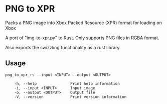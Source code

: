 # PNG to XPR
Packs a PNG image into Xbox Packed Resource (XPR) format for loading on Xbox

A port of "img-to-xpr.py" to Rust. Only supports PNG files in RGBA format.

Also exports the swizzling functionality as a rust library.

## Usage
```
png_to_xpr_rs --input <INPUT> --output <OUTPUT>
```

```
    -h, --help               Print help information
    -i, --input <INPUT>      Input image
    -o, --output <OUTPUT>    Output file
    -V, --version            Print version information
```
